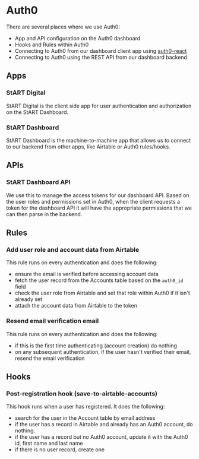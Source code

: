 # Auth0

There are several places where we use Auth0:
- App and API configuration on the Auth0 dashboard
- Hooks and Rules within Auth0
- Connecting to Auth0 from our dashboard client app using [auth0-react](https://github.com/auth0/auth0-react)
- Connecting to Auth0 using the REST API from our dashboard backend

## Apps

### StART Digital
StART Digital is the client side app for user authentication and authorization on the StART Dashboard.

### StART Dashboard
StART Dashboard is the machine-to-machine app that allows us to connect to our backend from other apps, like Airtable or Auth0 rules/hooks.

## APIs

### StART Dashboard API
We use this to manage the access tokens for our dashboard API. Based on the user roles and permissions set in Auth0, when the client requests a token for the dashboard API it will have the appropriate permissions that we can then parse in the backend.

## Rules

### Add user role and account data from Airtable
This rule runs on every authentication and does the following:
- ensure the email is verified before accessing account data
- fetch the user record from the Accounts table based on the `auth0_id` field
- check the user role from Airtable and set that role within Auth0 if it isn't already set
- attach the account data from Airtable to the token

### Resend email verification email
This rule runs on every authentication and does the following:
- if this is the first time authenticating (account creation) do nothing
- on any subsequent authentication, if the user hasn't verified their email, resend the email verification

## Hooks

### Post-registration hook (save-to-airtable-accounts)
This hook runs when a user has registered. It does the following:
- search for the user in the Account table by email address
- if the user has a record in Airtable and already has an Auth0 account, do nothing.
- if the user has a record but no Auth0 account, update it with the Auth0 id, first name and last name
- if there is no user record, create one



